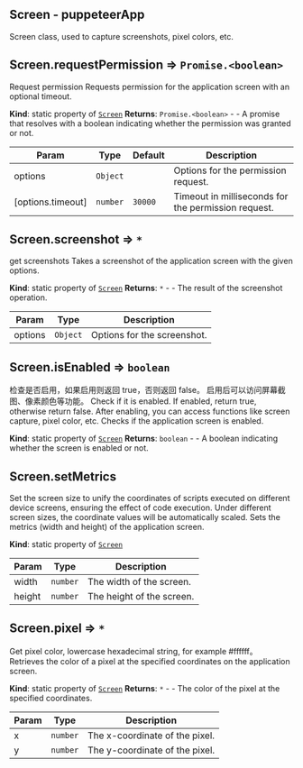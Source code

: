 ﻿
## Screen - puppeteerApp

Screen class, used to capture screenshots, pixel colors, etc.

<a name="Screen.requestPermission"></a>

## Screen.requestPermission ⇒ <code>Promise.&lt;boolean&gt;</code>
Request permission
Requests permission for the application screen with an optional timeout.

**Kind**: static property of [<code>Screen</code>](#Screen)
**Returns**: <code>Promise.&lt;boolean&gt;</code> - - A promise that resolves with a boolean indicating whether the permission was granted or not.     

| Param | Type | Default | Description |
| --- | --- | --- | --- |
| options | <code>Object</code> |  | Options for the permission request. |
| [options.timeout] | <code>number</code> | <code>30000</code> | Timeout in milliseconds for the permission request. |

<a name="Screen.screenshot"></a>

## Screen.screenshot ⇒ <code>\*</code>
get screenshots
Takes a screenshot of the application screen with the given options.

**Kind**: static property of [<code>Screen</code>](#Screen)
**Returns**: <code>\*</code> - - The result of the screenshot operation.

| Param | Type | Description |
| --- | --- | --- |
| options | <code>Object</code> | Options for the screenshot. |

<a name="Screen.isEnabled"></a>

## Screen.isEnabled ⇒ <code>boolean</code>
检查是否启用，如果启用则返回 true，否则返回 false。
启用后可以访问屏幕截图、像素颜色等功能。
Check if it is enabled. If enabled, return true, otherwise return false.
After enabling, you can access functions like screen capture, pixel color, etc.
Checks if the application screen is enabled.

**Kind**: static property of [<code>Screen</code>](#Screen)
**Returns**: <code>boolean</code> - - A boolean indicating whether the screen is enabled or not.
<a name="Screen.setMetrics"></a>

## Screen.setMetrics
Set the screen size to unify the coordinates of scripts executed on different device screens, ensuring the effect of code execution. Under different screen sizes, the coordinate values will be automatically scaled.
Sets the metrics (width and height) of the application screen.

**Kind**: static property of [<code>Screen</code>](#Screen)

| Param | Type | Description |
| --- | --- | --- |
| width | <code>number</code> | The width of the screen. |
| height | <code>number</code> | The height of the screen. |

<a name="Screen.pixel"></a>

## Screen.pixel ⇒ <code>\*</code>
Get pixel color, lowercase hexadecimal string, for example #ffffff。
Retrieves the color of a pixel at the specified coordinates on the application screen.

**Kind**: static property of [<code>Screen</code>](#Screen)
**Returns**: <code>\*</code> - - The color of the pixel at the specified coordinates.

| Param | Type | Description |
| --- | --- | --- |
| x | <code>number</code> | The x-coordinate of the pixel. |
| y | <code>number</code> | The y-coordinate of the pixel. |
